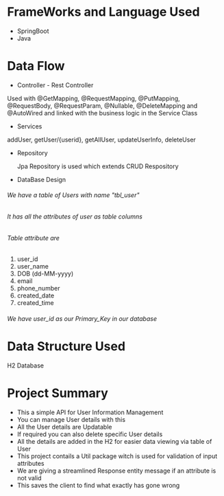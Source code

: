 # FrameWorks and Language Used
* SpringBoot
* Java

# Data Flow
* Controller - Rest Controller

Used with @GetMapping, @RequestMapping, @PutMapping, @RequestBody, @RequestParam, @Nullable, @DeleteMapping and @AutoWired and linked with the business logic in the Service Class

* Services

addUser, 
getUser/{userid}, 
getAllUser, 
updateUserInfo, 
deleteUser

* Repository

  Jpa Repository is used which extends CRUD Respository
  
* DataBase Design

 ###### We have a table of Users with name "tbl_user" 
 ###### It has all the attributes of user as table columns
 ###### Table attribute are 
  1. user_id
  2. user_name
  3. DOB (dd-MM-yyyy)
  4. email
  5. phone_number
  6. created_date 
  7. created_time

  ###### We have user_id as our Primary_Key in our database
 

# Data Structure Used

H2 Database

# Project Summary 
* This a simple API for User Information Management 
* You can manage User details with this
* All the User details are Updatable 
* If required you can also delete specific User details
* All the details are added in the H2 for easier data viewing via table of User
* This project contails a Util package witch is used for validation of input attributes
* We are giving a streamlined Response entity message if an attribute is not valid
* This saves the client to find what exactly has gone wrong

